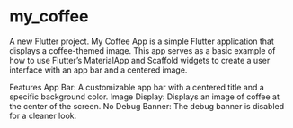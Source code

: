 # my_coffee

A new Flutter project.
My Coffee App is a simple Flutter application that displays a coffee-themed image. This app serves as a basic example of how to use Flutter’s MaterialApp and Scaffold widgets to create a user interface with an app bar and a centered image.

Features
App Bar: A customizable app bar with a centered title and a specific background color.
Image Display: Displays an image of coffee at the center of the screen.
No Debug Banner: The debug banner is disabled for a cleaner look.
